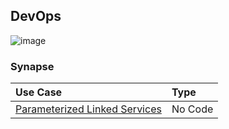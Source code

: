 ## DevOps

![image](https://user-images.githubusercontent.com/44923999/185972867-64465cc3-0769-4045-bc5d-672f573854c7.png)

### Synapse

  Use Case | Type
  :----- | :-----
  [Parameterized Linked Services](Deployment_Synapse_ParameterizedLinkedServices.md) | No Code<br>
